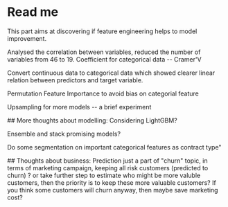 # Read me 

This part aims at discovering if feature engineering helps to model improvement.

Analysed the correlation between variables, reduced the number of variables from 46 to 19. Coefficient for categorical data -- Cramer'V

Convert continuous data to categorical data which showed clearer linear relation between predictors and target variable.

Permutation Feature Importance to avoid bias on categorial feature

Upsampling for more models -- a brief experiment

## More thoughts about modelling:
Considering LightGBM?

Ensemble and stack promising models?

Do some segmentation on important categorical features as contract type"

## Thoughts about business:
Prediction just a part of "churn" topic, in terms of marketing campaign, keeping all risk customers (predicted to churn) ? or take further step to estimate who might be more valuble customers, then the priority is to keep these more valuable customers? If you think some customers will churn anyway, then maybe save marketing cost?